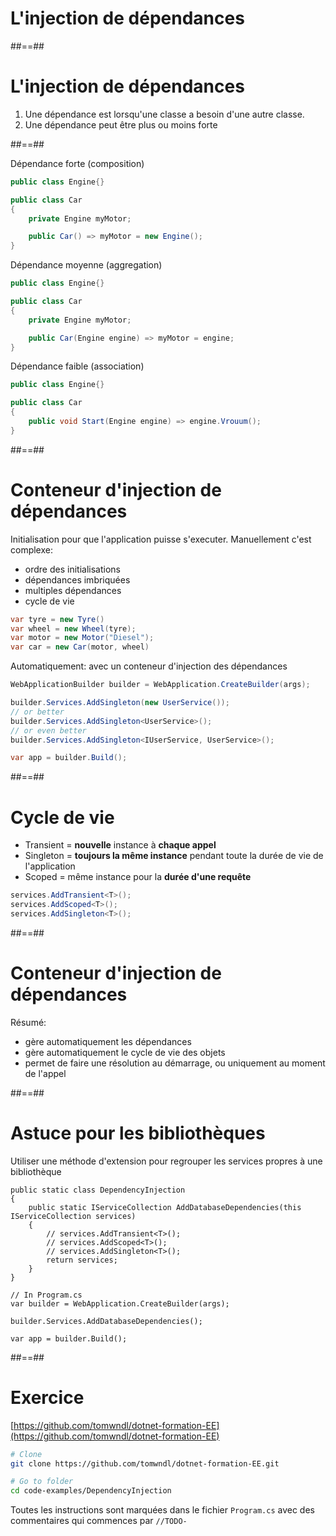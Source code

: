 <!-- .slide: class="transition bg-blue" -->

# L'injection de dépendances

##==##

# L'injection de dépendances

1. Une dépendance est lorsqu'une classe a besoin d'une autre classe.
2. Une dépendance peut être plus ou moins forte

##==##

Dépendance forte (composition)

```csharp
public class Engine{}

public class Car
{
    private Engine myMotor;

    public Car() => myMotor = new Engine();
}
```

Dépendance moyenne (aggregation)

```csharp
public class Engine{}

public class Car
{
    private Engine myMotor;

    public Car(Engine engine) => myMotor = engine;
}

```

Dépendance faible (association)

```csharp
public class Engine{}

public class Car
{
    public void Start(Engine engine) => engine.Vrouum();
}
```

##==##

# Conteneur d'injection de dépendances

Initialisation pour que l'application puisse s'executer. Manuellement c'est complexe:

- ordre des initialisations
- dépendances imbriquées
- multiples dépendances
- cycle de vie

```csharp
var tyre = new Tyre()
var wheel = new Wheel(tyre);
var motor = new Motor("Diesel");
var car = new Car(motor, wheel)
```

Automatiquement: avec un conteneur d'injection des dépendances

```csharp
WebApplicationBuilder builder = WebApplication.CreateBuilder(args);

builder.Services.AddSingleton(new UserService());
// or better
builder.Services.AddSingleton<UserService>();
// or even better
builder.Services.AddSingleton<IUserService, UserService>();

var app = builder.Build();
```

##==##

# Cycle de vie

- Transient = **nouvelle** instance à **chaque appel**
- Singleton = **toujours la même instance** pendant toute la durée de vie de l'application
- Scoped = même instance pour la **durée d'une requête**
<!-- .element: class="list-fragment" -->

```csharp
services.AddTransient<T>();
services.AddScoped<T>();
services.AddSingleton<T>();
```

##==##

# Conteneur d'injection de dépendances

Résumé:

- gère automatiquement les dépendances
- gère automatiquement le cycle de vie des objets
- permet de faire une résolution au démarrage, ou uniquement au moment de l'appel
<!-- .element: class="list-fragment" -->

##==##

# Astuce pour les bibliothèques

Utiliser une méthode d'extension pour regrouper les services propres à une bibliothèque

```csharp[1-17|1-10|15|1-17]
public static class DependencyInjection
{
    public static IServiceCollection AddDatabaseDependencies(this IServiceCollection services)
    {
        // services.AddTransient<T>();
        // services.AddScoped<T>();
        // services.AddSingleton<T>();
        return services;
    }
}

// In Program.cs
var builder = WebApplication.CreateBuilder(args);

builder.Services.AddDatabaseDependencies();

var app = builder.Build();
```

##==##

<!-- .slide: class="exercice" -->

# Exercice

[https://github.com/tomwndl/dotnet-formation-EE](https://github.com/tomwndl/dotnet-formation-EE)

```bash
# Clone
git clone https://github.com/tomwndl/dotnet-formation-EE.git

# Go to folder
cd code-examples/DependencyInjection
```

Toutes les instructions sont marquées dans le fichier `Program.cs` avec des commentaires qui commences par `//TODO-`
